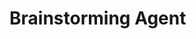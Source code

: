 <!--
 * @Author: hibana2077 hibana2077@gmail.com
 * @Date: 2024-04-08 22:19:03
 * @LastEditors: hibana2077 hibana2077@gmail.com
 * @LastEditTime: 2024-04-08 22:22:44
 * @FilePath: \llm_agent_flow_lab\lab\brain_stroming\note.md
 * @Description: 这是默认设置,请设置`customMade`, 打开koroFileHeader查看配置 进行设置: https://github.com/OBKoro1/koro1FileHeader/wiki/%E9%85%8D%E7%BD%AE
-->
# Brainstorming Agent